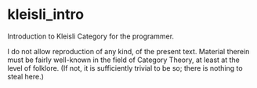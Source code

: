# kleisli_intro
Introduction to Kleisli Category for the programmer.

I do not allow reproduction of any kind, of the present text.
Material therein must be fairly well-known in the field of Category Theory, at least at the level of folklore.
(If not, it is sufficiently trivial to be so; there is nothing to steal here.)

